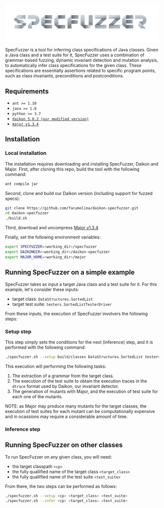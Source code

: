 ![SpecFuzzer Logo](https://github.com/facumolina/specfuzzer/blob/master/img/specfuzzer-logo.png "SpecFuzzer Logo")

SpecFuzzer is a tool for inferring class specifications of Java classes. Given a Java class and a test suite for it, SpecFuzzer uses a combination of grammar-based fuzzing, dynamic invariant detection and mutation analysis, to automatically infer class specifications for the given class. These specifications are essentially assertions related to specific program points, such as class invariants, preconditions and postconditions.  

## Requirements

* `ant >= 1.10`
* `java >= 1.8`
* `python >= 3.7`
* [`daikon 5.8.2 (our modified version)`](https://github.com/facumolina/daikon-specfuzzer)
* [`major v1.3.4`](https://mutation-testing.org/)

## Installation

### Local installation

The installation requires downloading and installing SpecFuzzer, Daikon and Major. First, after cloning this repo, build the tool with the following command:
```bash
ant compile jar
```
Second, clone and build our Daikon version (including support for fuzzed specs):  
```bash
git clone https://github.com/facumolina/daikon-specfuzzer.git
cd daikon-specfuzzer
./build.sh
```
Third, download and uncompress [Major v1.3.4](https://mutation-testing.org/downloads/files/major-1.3.4_jre7.zip)

Finally, set the following environment variables:
```bash
export SPECFUZZER=<working_dir>/specfuzzer
export DAIKONDIR=<working_dir>/daikon-specfuzzer
export MAJOR_HOME=<working_dir>/major
```

## Running SpecFuzzer on a simple example

SpecFuzzer takes as input a target Java class and a test suite for it. For this example, let's consider these inputs:
* target class: ```DataStructures.SortedList```
* target test suite: ```testers.SortedListTesterDriver```

From these inputs, the execution of SpecFuzzer involvers the following steps:

### Setup step

This step simply sets the conditions for the next (inference) step, and it is performed with the following command:
```bash
./specfuzzer.sh --setup build/classes DataStructures.SortedList testers.SortedListTesterDriver
```
This execution will performing the following tasks:

1. The extraction of a grammar from the target class. 
2. The execution of the test suite to obtain the execution traces in the ```dtrace``` format used by Daikon, our invariant detector.
3. The generation of mutants with Major, and the execution of test suite for each one of the mutants. 

NOTE: as Major may produce many mutants for the target classes, the execution of test suites for each mutant can be computationally expensive and in ocassions may require a considerable amount of time. 

### Inference step

## Running SpecFuzzer on other classes

To run SpecFuzzer on any given class, you will need:
* the target classpath ```<cp>```
* the fully quallified name of the target class ```<target_class>```
* the fully quallified name of the test suite ```<test_suite>```

From there, the two steps can be performed as follows:

```bash
./specfuzzer.sh --setup <cp> <target_class> <test_suite>
./specfuzzer.sh --infer <cp> <target_class> <test_suite>
```

<!---

## Other useful commands

### Alloy Parser Generation

`java -jar lib/antlr-4.7.1-complete.jar -package antlr -o src/main/ antlr/AlloyExprGrammar.g4`

### Grammar Generation

Extracting a Grammar from class:

`java -cp dest/jar/FuzzSpecs.jar:lib/* grammar.GrammarExtractor DataStructures.List`

Fuzzing Specifications

`java -cp dest/jar/FuzzSpecs.jar:lib/* fuzzer.BasicFuzzer grammars/ListGrammar.json`

### Running Daikon with the Fuzzing support

Run DynComp to perform dynamic comparability:

`java -cp build/classes/:lib/daikon.jar daikon.DynComp testers.ListTesterDriver --output-dir=daikon-outputs`

Run Chicory front-end to produce the dtrace file from the tester class:

`java -cp build/classes/:lib/daikon.jar daikon.Chicory --output-dir=daikon-outputs/ --comparability-file=daikon-outputs/ListTesterDriver.decls-DynComp --ppt-omit-pattern='ListTester.*' testers.ListTesterDriver daikon-outputs/ListTesterDriver-objects.xml`

Run Daikon including Fuzzed Invariants:

`java -cp "build/classes/:lib/*" daikon.Daikon --grammar-to-fuzz grammars/ListGrammar.json --fuzzed-invariants 10 --serialiazed-objects daikon-outputs/ListTesterDriver-objects.xml daikon-outputs/ListTesterDriver.dtrace.gz`

Check Daikon inferred invariants:

`java -cp build/classes/:lib/* daikon.tools.InvariantChecker --conf --serialiazed-objects daikon-outputs/ListTesterDriver-objects.xml ListTesterDriver.inv.gz daikon-outputs/ListTesterDriver.dtrace.gz`

-->

